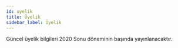 ```yaml
---
id: uyelik
title: Üyelik
sidebar_label: Üyelik
---
```


Güncel üyelik bilgileri 2020 Sonu döneminin başında yayınlanacaktır.